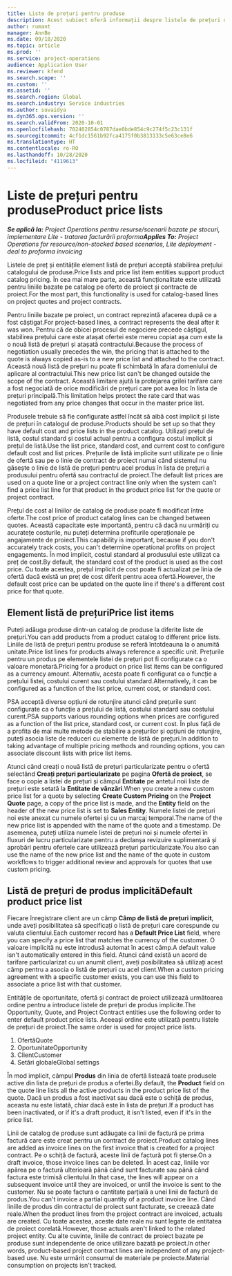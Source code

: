 ```yaml
---
title: Liste de prețuri pentru produse
description: Acest subiect oferă informații despre listele de prețuri din prețurile de catalog utilizate pentru ofertele de proiecte și contracte.
author: rumant
manager: AnnBe
ms.date: 09/18/2020
ms.topic: article
ms.prod: ''
ms.service: project-operations
audience: Application User
ms.reviewer: kfend
ms.search.scope: ''
ms.custom: ''
ms.assetid: ''
ms.search.region: Global
ms.search.industry: Service industries
ms.author: suvaidya
ms.dyn365.ops.version: ''
ms.search.validFrom: 2020-10-01
ms.openlocfilehash: 702402854c0787dae0bde854c9c274f5c23c131f
ms.sourcegitcommit: 4cf1dc1561b92fca4175f0b3813133c5e63ce8e6
ms.translationtype: HT
ms.contentlocale: ro-RO
ms.lasthandoff: 10/28/2020
ms.locfileid: "4119613"
---
```

# <a name="product-price-lists"></a><span data-ttu-id="a4016-103">Liste de prețuri pentru produse</span><span class="sxs-lookup"><span data-stu-id="a4016-103">Product price lists</span></span>

<span data-ttu-id="a4016-104">_**Se aplică la:** Project Operations pentru resurse/scenarii bazate pe stocuri, implementare Lite - tratarea facturării proforma_</span><span class="sxs-lookup"><span data-stu-id="a4016-104">_**Applies To:** Project Operations for resource/non-stocked based scenarios, Lite deployment - deal to proforma invoicing_</span></span>

<span data-ttu-id="a4016-105">Listele de preț și entitățile element listă de prețuri acceptă stabilirea prețului catalogului de produse.</span><span class="sxs-lookup"><span data-stu-id="a4016-105">Price lists and price list item entities support product catalog pricing.</span></span> <span data-ttu-id="a4016-106">În cea mai mare parte, această funcționalitate este utilizată pentru liniile bazate pe catalog pe oferte de proiect și contracte de proiect.</span><span class="sxs-lookup"><span data-stu-id="a4016-106">For the most part, this functionality is used for catalog-based lines on project quotes and project contracts.</span></span>

<span data-ttu-id="a4016-107">Pentru liniile bazate pe proiect, un contract reprezintă afacerea după ce a fost câștigat.</span><span class="sxs-lookup"><span data-stu-id="a4016-107">For project-based lines, a contract represents the deal after it was won.</span></span> <span data-ttu-id="a4016-108">Pentru că de obicei procesul de negociere precede câștigul, stabilirea prețului care este atașat ofertei este mereu copiat așa cum este la o nouă listă de prețuri și atașată contractului.</span><span class="sxs-lookup"><span data-stu-id="a4016-108">Because the process of negotiation usually precedes the win, the pricing that is attached to the quote is always copied as-is to a new price list and attached to the contract.</span></span> <span data-ttu-id="a4016-109">Această nouă listă de prețuri nu poate fi schimbată în afara domeniului de aplicare al contractului.</span><span class="sxs-lookup"><span data-stu-id="a4016-109">This new price list can't be changed outside the scope of the contract.</span></span> <span data-ttu-id="a4016-110">Această limitare ajută la protejarea grilei tarifare care a fost negociată de orice modificări de prețuri care pot avea loc în lista de prețuri principală.</span><span class="sxs-lookup"><span data-stu-id="a4016-110">This limitation helps protect the rate card that was negotiated from any price changes that occur in the master price list.</span></span>

<span data-ttu-id="a4016-111">Produsele trebuie să fie configurate astfel încât să aibă cost implicit și liste de prețuri în catalogul de produse.</span><span class="sxs-lookup"><span data-stu-id="a4016-111">Products should be set up so that they have default cost and price lists in the product catalog.</span></span> <span data-ttu-id="a4016-112">Utilizați prețul de listă, costul standard și costul actual pentru a configura costul implicit și prețul de listă.</span><span class="sxs-lookup"><span data-stu-id="a4016-112">Use the list price, standard cost, and current cost to configure default cost and list prices.</span></span> <span data-ttu-id="a4016-113">Prețurile de listă implicite sunt utilizate pe o linie de ofertă sau pe o linie de contract de proiect numai când sistemul nu găsește o linie de listă de prețuri pentru acel produs în lista de prețuri a produsului pentru ofertă sau contractul de proiect.</span><span class="sxs-lookup"><span data-stu-id="a4016-113">The default list prices are used on a quote line or a project contract line only when the system can't find a price list line for that product in the product price list for the quote or project contract.</span></span>

<span data-ttu-id="a4016-114">Prețul de cost al liniilor de catalog de produse poate fi modificat între oferte.</span><span class="sxs-lookup"><span data-stu-id="a4016-114">The cost price of product catalog lines can be changed between quotes.</span></span> <span data-ttu-id="a4016-115">Această capacitate este importantă, pentru că dacă nu urmăriți cu acuratețe costurile, nu puteți determina profiturile operaționale pe angajamente de proiect.</span><span class="sxs-lookup"><span data-stu-id="a4016-115">This capability is important, because if you don't accurately track costs, you can't determine operational profits on project engagements.</span></span> <span data-ttu-id="a4016-116">În mod implicit, costul standard al produsului este utilizat ca preț de cost.</span><span class="sxs-lookup"><span data-stu-id="a4016-116">By default, the standard cost of the product is used as the cost price.</span></span> <span data-ttu-id="a4016-117">Cu toate acestea, prețul implicit de cost poate fi actualizat pe linia de ofertă dacă există un preț de cost diferit pentru acea ofertă.</span><span class="sxs-lookup"><span data-stu-id="a4016-117">However, the default cost price can be updated on the quote line if there's a different cost price for that quote.</span></span>

## <a name="price-list-items"></a><span data-ttu-id="a4016-118">Element listă de prețuri</span><span class="sxs-lookup"><span data-stu-id="a4016-118">Price list items</span></span>

<span data-ttu-id="a4016-119">Puteți adăuga produse dintr-un catalog de produse la diferite liste de prețuri.</span><span class="sxs-lookup"><span data-stu-id="a4016-119">You can add products from a product catalog to different price lists.</span></span> <span data-ttu-id="a4016-120">Liniile de listă de prețuri pentru produse se referă întotdeauna la o anumită unitate.</span><span class="sxs-lookup"><span data-stu-id="a4016-120">Price list lines for products always reference a specific unit.</span></span> <span data-ttu-id="a4016-121">Prețurile pentru un produs pe elementele listei de prețuri pot fi configurate ca o valoare monetară.</span><span class="sxs-lookup"><span data-stu-id="a4016-121">Pricing for a product on price list items can be configured as a currency amount.</span></span> <span data-ttu-id="a4016-122">Alternativ, acesta poate fi configurat ca o funcție a prețului listei, costului curent sau costului standard.</span><span class="sxs-lookup"><span data-stu-id="a4016-122">Alternatively, it can be configured as a function of the list price, current cost, or standard cost.</span></span>

<span data-ttu-id="a4016-123">PSA acceptă diverse opțiuni de rotunjire atunci când prețurile sunt configurate ca o funcție a prețului de listă, costului standard sau costului curent.</span><span class="sxs-lookup"><span data-stu-id="a4016-123">PSA supports various rounding options when prices are configured as a function of the list price, standard cost, or current cost.</span></span> <span data-ttu-id="a4016-124">În plus față de a profita de mai multe metode de stabilire a prețurilor și opțiuni de rotunjire, puteți asocia liste de reduceri cu elemente de listă de prețuri.</span><span class="sxs-lookup"><span data-stu-id="a4016-124">In addition to taking advantage of multiple pricing methods and rounding options, you can associate discount lists with price list items.</span></span> 

<span data-ttu-id="a4016-125">Atunci când creați o nouă listă de prețuri particularizate pentru o ofertă selectând **Creați prețuri particularizate** pe pagina **Ofertă de proiect**, se face o copie a listei de prețuri și câmpul **Entitate** pe antetul noii liste de prețuri este setată la **Entitate de vânzări**.</span><span class="sxs-lookup"><span data-stu-id="a4016-125">When you create a new custom price list for a quote by selecting **Create Custom Pricing** on the **Project Quote** page, a copy of the price list is made, and the **Entity** field on the header of the new price list is set to **Sales Entity**.</span></span> <span data-ttu-id="a4016-126">Numele listei de prețuri noi este anexat cu numele ofertei și cu un marcaj temporal.</span><span class="sxs-lookup"><span data-stu-id="a4016-126">The name of the new price list is appended with the name of the quote and a timestamp.</span></span> <span data-ttu-id="a4016-127">De asemenea, puteți utiliza numele listei de prețuri noi și numele ofertei în fluxuri de lucru particularizate pentru a declanșa revizuire suplimentară și aprobări pentru ofertele care utilizează prețuri particularizate.</span><span class="sxs-lookup"><span data-stu-id="a4016-127">You also can use the name of the new price list and the name of the quote in custom workflows to trigger additional review and approvals for quotes that use custom pricing.</span></span>

 
## <a name="default-product-price-list"></a><span data-ttu-id="a4016-128">Listă de prețuri de produs implicită</span><span class="sxs-lookup"><span data-stu-id="a4016-128">Default product price list</span></span>
<span data-ttu-id="a4016-129">Fiecare înregistrare client are un câmp **Câmp de listă de prețuri implicit**, unde aveți posibilitatea să specificați o listă de prețuri care corespunde cu valuta clientului.</span><span class="sxs-lookup"><span data-stu-id="a4016-129">Each customer record has a **Default Price List** field, where you can specify a price list that matches the currency of the customer.</span></span> <span data-ttu-id="a4016-130">O valoare implicită nu este introdusă automat în acest câmp.</span><span class="sxs-lookup"><span data-stu-id="a4016-130">A default value isn't automatically entered in this field.</span></span> <span data-ttu-id="a4016-131">Atunci când există un acord de tarifare particularizat cu un anumit client, aveți posibilitatea să utilizați acest câmp pentru a asocia o listă de prețuri cu acel client.</span><span class="sxs-lookup"><span data-stu-id="a4016-131">When a custom pricing agreement with a specific customer exists, you can use this field to associate a price list with that customer.</span></span>

<span data-ttu-id="a4016-132">Entitățile de oportunitate, ofertă și contract de proiect utilizează următoarea ordine pentru a introduce listele de prețuri de produs implicite.</span><span class="sxs-lookup"><span data-stu-id="a4016-132">The Opportunity, Quote, and Project Contract entities use the following order to enter default product price lists.</span></span> <span data-ttu-id="a4016-133">Aceeași ordine este utilizată pentru listele de prețuri de proiect.</span><span class="sxs-lookup"><span data-stu-id="a4016-133">The same order is used for project price lists.</span></span>

1.  <span data-ttu-id="a4016-134">Ofertă</span><span class="sxs-lookup"><span data-stu-id="a4016-134">Quote</span></span>
2.  <span data-ttu-id="a4016-135">Oportunitate</span><span class="sxs-lookup"><span data-stu-id="a4016-135">Opportunity</span></span>
3.  <span data-ttu-id="a4016-136">Client</span><span class="sxs-lookup"><span data-stu-id="a4016-136">Customer</span></span>
4.  <span data-ttu-id="a4016-137">Setări globale</span><span class="sxs-lookup"><span data-stu-id="a4016-137">Global settings</span></span> 

<span data-ttu-id="a4016-138">În mod implicit, câmpul **Produs** din linia de ofertă listează toate produsele active din lista de prețuri de produs a ofertei.</span><span class="sxs-lookup"><span data-stu-id="a4016-138">By default, the **Product** field on the quote line lists all the active products in the product price list of the quote.</span></span> <span data-ttu-id="a4016-139">Dacă un produs a fost inactivat sau dacă este o schiță de produs, aceasta nu este listată, chiar dacă este în lista de prețuri.</span><span class="sxs-lookup"><span data-stu-id="a4016-139">If a product has been inactivated, or if it's a draft product, it isn't listed, even if it's in the price list.</span></span> 

<span data-ttu-id="a4016-140">Linii de catalog de produse sunt adăugate ca linii de factură pe prima factură care este creat pentru un contract de proiect.</span><span class="sxs-lookup"><span data-stu-id="a4016-140">Product catalog lines are added as invoice lines on the first invoice that is created for a project contract.</span></span> <span data-ttu-id="a4016-141">Pe o schiță de factură, aceste linii de factură pot fi șterse.</span><span class="sxs-lookup"><span data-stu-id="a4016-141">On a draft invoice, those invoice lines can be deleted.</span></span> <span data-ttu-id="a4016-142">În acest caz, liniile vor apărea pe o factură ulterioară până când sunt facturate sau până când factura este trimisă clientului.</span><span class="sxs-lookup"><span data-stu-id="a4016-142">In that case, the lines will appear on a subsequent invoice until they are invoiced, or until the invoice is sent to the customer.</span></span> <span data-ttu-id="a4016-143">Nu se poate factura o cantitate parțială a unei linii de factură de produs.</span><span class="sxs-lookup"><span data-stu-id="a4016-143">You can't invoice a partial quantity of a product invoice line.</span></span> <span data-ttu-id="a4016-144">Când liniile de produs din contractul de proiect sunt facturate, se creează date reale.</span><span class="sxs-lookup"><span data-stu-id="a4016-144">When the product lines from the project contract are invoiced, actuals are created.</span></span> <span data-ttu-id="a4016-145">Cu toate acestea, aceste date reale nu sunt legate de entitatea de proiect corelată.</span><span class="sxs-lookup"><span data-stu-id="a4016-145">However, those actuals aren't linked to the related project entity.</span></span> <span data-ttu-id="a4016-146">Cu alte cuvinte, liniile de contract de proiect bazate pe produse sunt independente de orice utilizare bazată pe proiect.</span><span class="sxs-lookup"><span data-stu-id="a4016-146">In other words, product-based project contract lines are independent of any project-based use.</span></span> <span data-ttu-id="a4016-147">Nu este urmărit consumul de materiale pe proiecte.</span><span class="sxs-lookup"><span data-stu-id="a4016-147">Material consumption on projects isn't tracked.</span></span>
